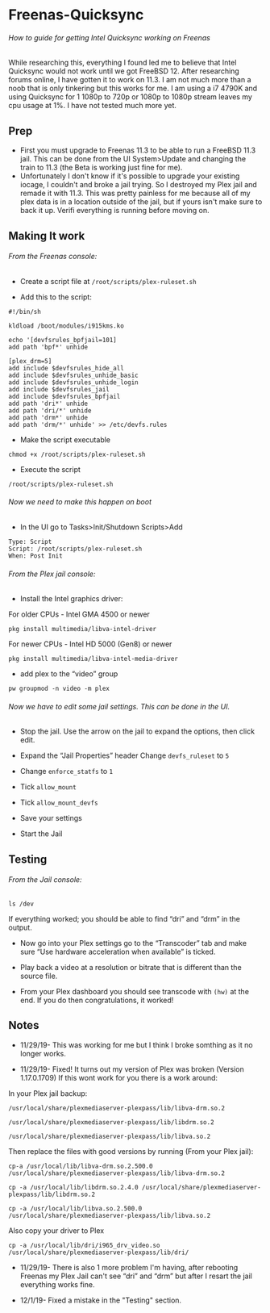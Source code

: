 # Freenas-Quicksync
###### How to guide for getting Intel Quicksync working on Freenas
While researching this, everything I found led me to believe that Intel Quicksync would not work until we got FreeBSD 12. After researching forums online, I have gotten it to work on 11.3. I am not much more than a noob that is only tinkering but this works for me. I am using a i7 4790K and using Quicksync for 1 1080p to 720p or 1080p to 1080p stream leaves my cpu usage at 1%. I have not tested much more yet.
## Prep
-  First you must upgrade to Freenas 11.3 to be able to run a FreeBSD 11.3 jail. This can be done from the UI System>Update and changing the train to 11.3 (the Beta is working just fine for me).
-  Unfortunately I don't know if it's possible to upgrade your existing iocage, I couldn't and broke a jail trying. So I destroyed my Plex jail and remade it with 11.3. This was pretty painless for me because all of my plex data is in a location outside of the jail, but if yours isn't make sure to back it up. Verifi everything is running before moving on.
##  Making It work
###### From the Freenas console:
- Create a script file at `/root/scripts/plex-ruleset.sh`
 
- Add this to the script: 
```
#!/bin/sh

kldload /boot/modules/i915kms.ko

echo '[devfsrules_bpfjail=101]
add path 'bpf*' unhide

[plex_drm=5]
add include $devfsrules_hide_all
add include $devfsrules_unhide_basic
add include $devfsrules_unhide_login
add include $devfsrules_jail
add include $devfsrules_bpfjail
add path 'dri*' unhide
add path 'dri/*' unhide
add path 'drm*' unhide
add path 'drm/*' unhide' >> /etc/devfs.rules
```
- Make the script executable

`chmod +x /root/scripts/plex-ruleset.sh`

- Execute the script

`/root/scripts/plex-ruleset.sh`

###### Now we need to make this happen on boot

- In the UI go to Tasks>Init/Shutdown Scripts>Add
```
Type: Script
Script: /root/scripts/plex-ruleset.sh
When: Post Init
```

###### From the Plex jail console:
- Install the Intel graphics driver:

For older CPUs - Intel GMA 4500 or newer

`pkg install multimedia/libva-intel-driver`

For newer CPUs - Intel HD 5000 (Gen8) or newer

`pkg install multimedia/libva-intel-media-driver`

- add plex to the “video” group

`pw groupmod -n video -m plex`

###### Now we have to edit some jail settings. This can be done in the UI.

- Stop the jail. Use the arrow on the jail to expand the options, then click edit.

- Expand the “Jail Properties” header
Change `devfs_ruleset` to `5`

- Change `enforce_statfs` to `1`

- Tick `allow_mount`

- Tick `allow_mount_devfs`

- Save your settings

- Start the Jail

## Testing

###### From the Jail console:
 
`ls /dev`

If everything worked; you should be able to find “dri” and “drm” in the output.

- Now go into your Plex settings go to the “Transcoder” tab and make sure “Use hardware acceleration when available” is ticked.

- Play back a video at a resolution or bitrate that is different than the source file. 

- From your Plex dashboard you should see transcode with `(hw)` at the end. If you do then congratulations, it worked!

## Notes
- 11/29/19- This was working for me but I think I broke somthing as it no longer works.

- 11/29/19- Fixed! It turns out my version of Plex was broken (Version 1.17.0.1709) If this wont work for you there is a work around:

In your Plex jail backup:

`/usr/local/share/plexmediaserver-plexpass/lib/libva-drm.so.2`

`/usr/local/share/plexmediaserver-plexpass/lib/libdrm.so.2`

`/usr/local/share/plexmediaserver-plexpass/lib/libva.so.2`

Then replace the files with good versions by running (From your Plex jail):

`cp-a /usr/local/lib/libva-drm.so.2.500.0 /usr/local/share/plexmediaserver-plexpass/lib/libva-drm.so.2`

`cp -a /usr/local/lib/libdrm.so.2.4.0 /usr/local/share/plexmediaserver-plexpass/lib/libdrm.so.2`

`cp -a /usr/local/lib/libva.so.2.500.0 /usr/local/share/plexmediaserver-plexpass/lib/libva.so.2`

Also copy your driver to Plex

`cp -a /usr/local/lib/dri/i965_drv_video.so /usr/local/share/plexmediaserver-plexpass/lib/dri/`

- 11/29/19- There is also 1 more problem I'm having, after rebooting Freenas my Plex Jail can't see “dri” and “drm” but after I resart the jail everything works fine.

- 12/1/19- Fixed a mistake in the "Testing" section.
